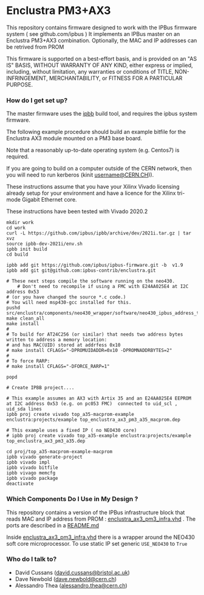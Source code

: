 # Enclustra PM3+AX3

This repository contains firmware designed to work with the IPBus firmware system ( see github.com/ipbus )
It implements an IPBus master on an Enclustra PM3+AX3 combination. Optionally, the MAC and IP addresses can be retrived from PROM

This firmware is supported on
a best-effort basis, and is provided on an "AS IS" BASIS, WITHOUT
WARRANTY OF ANY KIND, either express or implied, including, without
limitation, any warranties or conditions of TITLE, NON-INFRINGEMENT,
MERCHANTABILITY, or FITNESS FOR A PARTICULAR PURPOSE.

### How do I get set up? ###

The master firmware uses the [ipbb](https://github.com/ipbus/ipbb) build tool, and requires the ipbus system firmware.

The following example procedure should build an example bitfile for the Enclustra AX3 module mounted on a PM3 base board.

Note that a reasonably up-to-date operating system (e.g. Centos7) is required.    

If you are going to build on a computer outside of the CERN network, then you will need to run kerberos (kinit username@CERN.CH)).

These instructions assume that you have your Xilinx Vivado licensing already setup for your environment and have a licence for the Xilinx tri-mode Gigabit Ethernet core.

These instructions have been tested with Vivado 2020.2

	mkdir work
	cd work
	curl -L https://github.com/ipbus/ipbb/archive/dev/2021i.tar.gz | tar xvz
	source ipbb-dev-2021i/env.sh 
	ipbb init build
	cd build

	ipbb add git https://github.com/ipbus/ipbus-firmware.git -b  v1.9
	ipbb add git git@github.com:ipbus-contrib/enclustra.git 
	
	# These next steps compile the software running on the neo430. 
        # Don't need to recompile if using a FMC with E24AA025E4 at I2C address 0x53
	# (or you have changed the source *.c code.)
	# You will need msp430-gcc installed for this.
	pushd src/enclustra/components/neo430_wrapper/software/neo430_ipbus_address_terminal/
	make clean_all 
	make install 
	#
	# To build for AT24C256 (or similar) that needs two address bytes written to address a memory location:
	# and has MAC(UID) stored at addrfess 0x10
	# make install CFLAGS="-DPROMUIDADDR=0x10 -DPROMNADDRBYTES=2"
	#
	# To force RARP:
	# make install CFLAGS="-DFORCE_RARP=1"

	popd

	# Create IPBB project....

	# This example assumes an AX3 with Artix 35 and an E24AA025E4 EEPROM at I2C address 0x53 (e.g. on pc053 FMC)  connected to uid_scl , uid_sda lines 
	ipbb proj create vivado top_a35-macprom-example enclustra:projects/example top_enclustra_ax3_pm3_a35_macprom.dep
	
	# This example uses a fixed IP ( no NEO430 core)
	# ipbb proj create vivado top_a35-example enclustra:projects/example top_enclustra_ax3_pm3_a35.dep

	cd proj/top_a35-macprom-example-macprom
	ipbb vivado generate-project
	ipbb vivado impl
	ipbb vivado bitfile
	ipbb vivago memcfg
	ipbb vivado package
	deactivate

### Which Components Do I Use in My Design ? ###

This repository contains a version of the IPBus infrastructure block that reads MAC and IP address from PROM : [enclustra_ax3_pm3_infra.vhd](boards/enclustra_ax3_pm3/synth/firmware/hdl/enclustra_ax3_pm3_infra.vhd) . The ports are described in a [README.md](boards/enclustra_ax3_pm3/synth/firmware/hdl/README.md)

Inside [enclustra_ax3_pm3_infra.vhd](boards/enclustra_ax3_pm3/synth/firmware/hdl/enclustra_ax3_pm3_infra.vhd) there is a wrapper around the NEO430 soft core microprocessor. To use static IP set generic `USE_NEO430` to `True`

### Who do I talk to? ###

* David Cussans (david.cussans@bristol.ac.uk)
* Dave Newbold (dave.newbold@cern.ch)
* Alessandro Thea (alessandro.thea@cern.ch)

